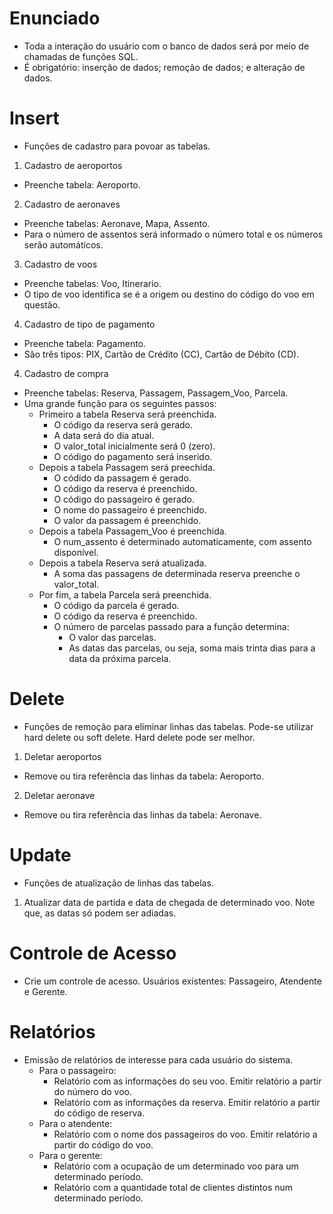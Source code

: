 # Enunciado

- Toda a interação do usuário com o banco de dados será por meio de chamadas de funções SQL.
- É obrigatório: inserção de dados; remoção de dados; e alteração de dados.

# Insert

- Funções de cadastro para povoar as tabelas.

1. Cadastro de aeroportos
  - Preenche tabela: Aeroporto.
2. Cadastro de aeronaves
  - Preenche tabelas: Aeronave, Mapa, Assento.
  - Para o número de assentos será informado o número total e os números serão automáticos.
3. Cadastro de voos
  - Preenche tabelas: Voo, Itinerario.
  - O tipo de voo identifica se é a origem ou destino do código do voo em questão.
4. Cadastro de tipo de pagamento
  - Preenche tabela: Pagamento.
  - São três tipos: PIX, Cartão de Crédito (CC), Cartão de Débito (CD).
4. Cadastro de compra
  - Preenche tabelas: Reserva, Passagem, Passagem_Voo, Parcela.
  - Uma grande função para os seguintes passos:
    - Primeiro a tabela Reserva será preenchida.
      - O código da reserva será gerado.
      - A data será do dia atual.
      - O valor_total inicialmente será 0 (zero).
      - O código do pagamento será inserido.
    - Depois a tabela Passagem será preechida.
      - O códido da passagem é gerado.
      - O código da reserva é preenchido.
      - O código do passageiro é gerado.
      - O nome do passageiro é preenchido.
      - O valor da passagem é preenchido.
    - Depois a tabela Passagem_Voo é preenchida.
      - O num_assento é determinado automaticamente, com assento disponível.
    - Depois a tabela Reserva será atualizada.
      - A soma das passagens de determinada reserva preenche o valor_total.
    - Por fim, a tabela Parcela será preenchida.
      - O código da parcela é gerado.
      - O código da reserva é preenchido.
      - O número de parcelas passado para a função determina:
        - O valor das parcelas.
        - As datas das parcelas, ou seja, soma mais trinta dias para a data da próxima parcela.

# Delete

- Funções de remoção para eliminar linhas das tabelas. Pode-se utilizar hard delete ou soft delete. Hard delete pode ser melhor.

1. Deletar aeroportos
  - Remove ou tira referência das linhas da tabela: Aeroporto.
2. Deletar aeronave
  - Remove ou tira referência das linhas da tabela: Aeronave.

# Update

- Funções de atualização de linhas das tabelas.

1. Atualizar data de partida e data de chegada de determinado voo. Note que, as datas só podem ser adiadas.

# Controle de Acesso

- Crie um controle de acesso. Usuários existentes: Passageiro, Atendente e Gerente.

# Relatórios

- Emissão de relatórios de interesse para cada usuário do sistema.
  - Para o passageiro:
    - Relatório com as informações do seu voo. Emitir relatório a partir do número do voo.
    - Relatório com as informações da reserva. Emitir relatório a partir do código de reserva.
  - Para o atendente:
    - Relatório com o nome dos passageiros do voo. Emitir relatório a partir do código do voo.
  - Para o gerente:
    - Relatório com a ocupação de um determinado voo para um determinado período.
    - Relatório com a quantidade total de clientes distintos num determinado período.
